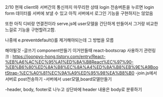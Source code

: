 2/10
현재 client와 서버간의 통신까지 마무리한 상태
login 전송버튼을 누르면 login form 데이터를 서버에 보낼 수 있고
아직 서버에서 로그인 기능을 구현하지는 않았음

또한 아직 디비랑 연결전이라 serve.js에 user모델을 간단하게 만들어서 그거랑 비교한느걸로 기능을 구현할려고함.

나중에 e.preventdefault()를 제거해야되는데 그 방법을 모름

해야될것 -글쓰기 component만들기
이거만들때 react-bootscrap 사용하기
관련링크 : https://joonpyo-hong.tistory.com/entry/React-%EB%A6%AC%EC%95%A1%ED%8A%B8React%EC%97%90-%EB%B6%80%ED%8A%B8%EC%8A%A4%ED%8A%B8%EB%9E%A9BootStrap-%EC%A0%81%EC%9A%A9%ED%95%98%EA%B8%B0
-join.js에서 서버로 post전송하기 -서버에서 user모델,board모델만들기

-header, body, footer로 나누고
상단바에 header
내용은 body로 분류하기
